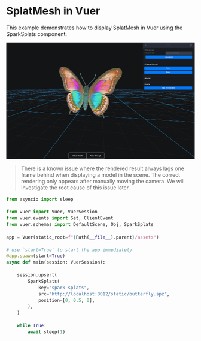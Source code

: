 
# SplatMesh in Vuer

This example demonstrates how to display SplatMesh in Vuer using the SparkSplats component.

![Side view of the 3D movie screen](figures/23_spark_butterfly.png)

> There is a known issue where the rendered result always lags one frame behind when displaying a model in the scene. 
> The correct rendering only appears after manually moving the camera. We will investigate the root cause of this issue later.


```python
from asyncio import sleep

from vuer import Vuer, VuerSession
from vuer.events import Set, ClientEvent
from vuer.schemas import DefaultScene, Obj, SparkSplats

app = Vuer(static_root=f"{Path(__file__).parent}/assets")

# use `start=True` to start the app immediately
@app.spawn(start=True)
async def main(session: VuerSession):

    session.upsert(
        SparkSplats(
            key="spark-splats",
            src="http://localhost:8012/static/butterfly.spz",
            position=[0, 0.5, 0],
        ),
    )

    while True:
        await sleep(1)
```
